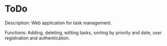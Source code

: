 # ToDo
 Description: Web application for task management. 

 Functions: Adding, deleting, editing tasks, sorting by priority and date, user registration and authentication.
